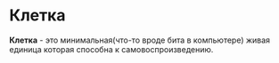 # Клетка
**Клетка** - это минимальная(что-то вроде бита в компьютере) живая единица которая способна к самовоспроизведению.